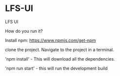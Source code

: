 # LFS-UI
LFS UI

How do you run it? 

Install npm: https://www.npmjs.com/get-npm

clone the project. Navigate to the project in a terminal.

'npm install' - This will download all the dependencies. 

'npm run start' - this will run the development build
